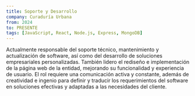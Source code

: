```yaml
---
title: Soporte y Desarrollo
company: Curaduría Urbana
from: 2024
to: PRESENTE
tags: [JavaScript, React, Node.js, Express, MongoDB]
---
```


Actualmente responsable del soporte técnico, mantenimiento y actualización de software, así como del desarrollo de soluciones empresariales personalizadas. También lidero el rediseño e implementación de la página web de la entidad, mejorando su funcionalidad y experiencia de usuario. El rol requiere una comunicación activa y constante, además de creatividad e ingenio para definir y traducir los requerimientos del software en soluciones efectivas y adaptadas a las necesidades del cliente.






